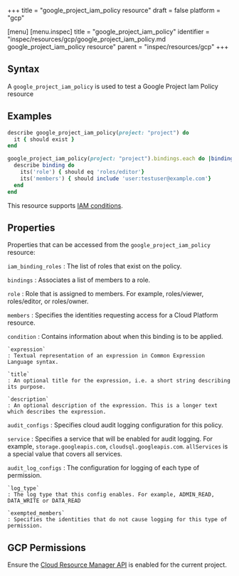 +++
title = "google_project_iam_policy resource"
draft = false
platform = "gcp"

[menu]
  [menu.inspec]
    title = "google_project_iam_policy"
    identifier = "inspec/resources/gcp/google_project_iam_policy.md google_project_iam_policy resource"
    parent = "inspec/resources/gcp"
+++

## Syntax

A `google_project_iam_policy` is used to test a Google Project Iam Policy resource

## Examples

```ruby
describe google_project_iam_policy(project: "project") do
  it { should exist }
end

google_project_iam_policy(project: "project").bindings.each do |binding|
  describe binding do
    its('role') { should eq 'roles/editor'}
    its('members') { should include 'user:testuser@example.com'}
  end
end
```

This resource supports [IAM conditions](https://cloud.google.com/iam/docs/conditions-overview).

## Properties

Properties that can be accessed from the `google_project_iam_policy` resource:

`iam_binding_roles`
: The list of roles that exist on the policy.

`bindings`
: Associates a list of members to a role.

  `role`
  : Role that is assigned to members. For example, roles/viewer, roles/editor, or roles/owner.

  `members`
  : Specifies the identities requesting access for a Cloud Platform resource.

  `condition`
  : Contains information about when this binding is to be applied.

    `expression`
    : Textual representation of an expression in Common Expression Language syntax.

    `title`
    : An optional title for the expression, i.e. a short string describing its purpose.

    `description`
    : An optional description of the expression. This is a longer text which describes the expression.

`audit_configs`
: Specifies cloud audit logging configuration for this policy.

  `service`
  : Specifies a service that will be enabled for audit logging. For example, `storage.googleapis.com`, `cloudsql.googleapis.com`. `allServices`  is a special value that covers all services.

  `audit_log_configs`
  : The configuration for logging of each type of permission.

    `log_type`
    : The log type that this config enables. For example, ADMIN_READ, DATA_WRITE or DATA_READ

    `exempted_members`
    : Specifies the identities that do not cause logging for this type of permission.

## GCP Permissions

Ensure the [Cloud Resource Manager API](https://console.cloud.google.com/apis/library/cloudresourcemanager.googleapis.com/) is enabled for the current project.
